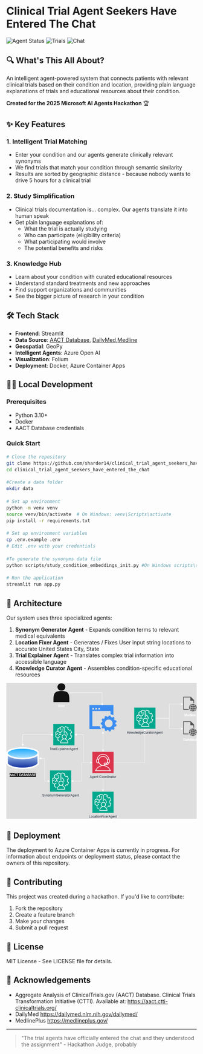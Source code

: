 # Clinical Trial Agent Seekers Have Entered The Chat

![Agent Status](https://img.shields.io/badge/Agents-Have_Entered-brightgreen)
![Trials](https://img.shields.io/badge/Trials-In_Your_Area-blue)
![Chat](https://img.shields.io/badge/Chat-Initiated-success)

## 🔍 What's This All About?

An intelligent agent-powered system that connects patients with relevant clinical trials based on their condition and location, providing plain language explanations of trials and educational resources about their condition.

**Created for the 2025 Microsoft AI Agents Hackathon** 🏆

## ✨ Key Features

### 1. Intelligent Trial Matching
- Enter your condition and our agents generate clinically relevant synonyms
- We find trials that match your condition through semantic similarity
- Results are sorted by geographic distance - because nobody wants to drive 5 hours for a clinical trial

### 2. Study Simplification
- Clinical trials documentation is... complex. Our agents translate it into human speak
- Get plain language explanations of:
  - What the trial is actually studying
  - Who can participate (eligibility criteria)
  - What participating would involve
  - The potential benefits and risks

### 3. Knowledge Hub
- Learn about your condition with curated educational resources
- Understand standard treatments and new approaches
- Find support organizations and communities
- See the bigger picture of research in your condition


## 🛠️ Tech Stack

- **Frontend**: Streamlit
- **Data Source**: [AACT Database](https://aact.ctti-clinicaltrials.org/), [DailyMed](https://dailymed.nlm.nih.gov/dailymed/),[Medline](https://medlineplus.gov/) 
- **Geospatial**: GeoPy
- **Intelligent Agents**: Azure Open AI 
- **Visualization**: Folium
- **Deployment**: Docker, Azure Container Apps

## 👩‍💻 Local Development

### Prerequisites
- Python 3.10+
- Docker
- AACT Database credentials

### Quick Start

```bash
# Clone the repository
git clone https://github.com/sharder14/clinical_trial_agent_seekers_have_entered_the_chat.git
cd clinical_trial_agent_seekers_have_entered_the_chat

#Create a data folder
mkdir data

# Set up environment
python -m venv venv
source venv/bin/activate  # On Windows: venv\Scripts\activate
pip install -r requirements.txt

# Set up environment variables
cp .env.example .env
# Edit .env with your credentials

#To generate the synonyms data file 
python scripts/study_condition_embeddings_init.py #On Windows scripts\study_condition_embeddings_init.py

# Run the application
streamlit run app.py
```

## 🔮 Architecture

Our system uses three specialized agents:

1. **Synonym Generator Agent** - Expands condition terms to relevant medical equivalents
2. **Location Fixer Agent** - Generates / Fixes User input string locations to accurate United States City, State 
2. **Trial Explainer Agent** - Translates complex trial information into accessible language
3. **Knowledge Curator Agent** - Assembles condition-specific educational resources

![Architecture Diagram](architecture_diagram.png)


## 🚀 Deployment

The deployment to Azure Container Apps is currently in progress. For information about endpoints or deployment status, please contact the owners of this repository.

## 🤝 Contributing

This project was created during a hackathon. If you'd like to contribute:

1. Fork the repository
2. Create a feature branch
3. Make your changes
4. Submit a pull request

## 📜 License

MIT License - See LICENSE file for details.

## 📣 Acknowledgements

- Aggregate Analysis of ClinicalTrials.gov (AACT) Database. Clinical Trials Transformation Initiative (CTTI). Available at: https://aact.ctti-clinicaltrials.org/
- DailyMed https://dailymed.nlm.nih.gov/dailymed/
- MedlinePlus https://medlineplus.gov/

---

> "The trial agents have officially entered the chat and they understood the assignment" - Hackathon Judge, probably